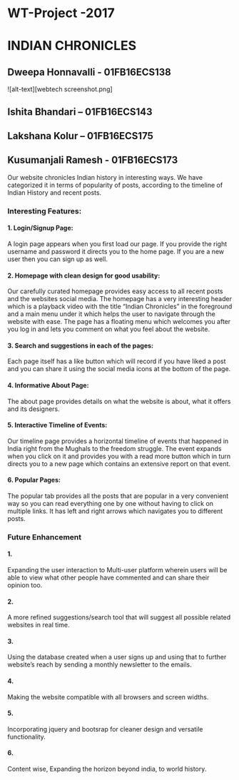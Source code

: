 # WT-Project -2017
# INDIAN CHRONICLES


## Dweepa Honnavalli - 01FB16ECS138
![alt-text][webtech screenshot.png]
## Ishita Bhandari – 01FB16ECS143
## Lakshana Kolur – 01FB16ECS175
## Kusumanjali Ramesh - 01FB16ECS173

Our website chronicles Indian history in interesting ways. We have categorized it in terms of popularity of posts, according to the timeline of Indian History and recent posts. 

### Interesting Features:

#### 1. Login/Signup Page:
A login page appears when you first load our page. If you provide the right username and password it directs you to the home page. If you are a new user then you can sign up as well. 

#### 2. Homepage with clean design for good usability:
Our carefully curated homepage provides easy access to all recent posts and the websites social media. The homepage has a very interesting header which is a playback video with the title “Indian Chronicles” in the foreground and a main menu under it which helps the user to navigate through the website with ease. The page has a floating menu which welcomes you after you log in and lets you comment on what you feel about the website.

#### 3. Search and suggestions in each of the pages:
Each page itself has a like button which will record if you have liked a post and you can share it using the social media icons at the bottom of the page.

#### 4. Informative About Page:
The about page provides details on what the website is about, what it offers and its designers. 

#### 5. Interactive Timeline of Events:
Our timeline page provides a horizontal timeline of events that happened in India right from the Mughals to the freedom struggle. The event expands when you click on it and provides you with a read more button which in turn directs you to a new page which contains an extensive report on that event. 

#### 6. Popular Pages:
The popular tab provides all the posts that are popular in a very convenient way so you can read everything one by one without having to click on multiple links. It has left and right arrows which navigates you to different posts.

### Future Enhancement
#### 1.
Expanding the user interaction to Multi-user platform wherein users will be able to view what other people have commented and can share their opinion too.
#### 2.
A more refined suggestions/search tool that will suggest all possible related websites in real time.
#### 3.
Using the database created when a user signs up and using that to further website’s reach by sending a monthly newsletter to the emails.
#### 4.
Making the website compatible with all browsers and screen widths.
#### 5.
Incorporating jquery and bootsrap for cleaner design and versatile functionality.
#### 6.
Content wise, Expanding the horizon beyond india, to world history.



